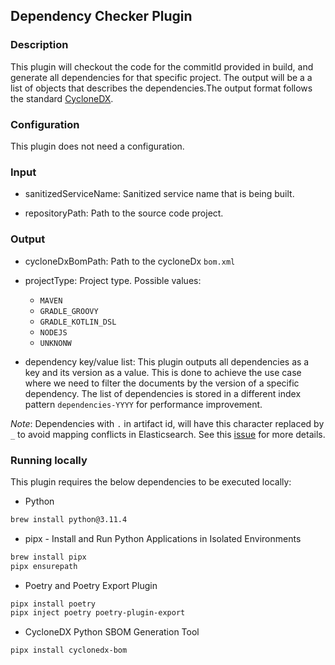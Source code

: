 ## Dependency Checker Plugin

### Description

This plugin will checkout the code for the commitId provided in build, and generate all dependencies for that specific
project. The output will be a a list of objects that describes the dependencies.The output format follows the standard
[CycloneDX](https://cyclonedx.org/#specification-overview).

### Configuration

This plugin does not need a configuration.

### Input

- sanitizedServiceName: Sanitized service name that is being built.

- repositoryPath: Path to the source code project.

### Output

- cycloneDxBomPath: Path to the cycloneDx `bom.xml`

- projectType: Project type. Possible values:
   - `MAVEN`
   - `GRADLE_GROOVY`
   - `GRADLE_KOTLIN_DSL`
   - `NODEJS`
   - `UNKNONW`

- dependency key/value list: This plugin outputs all dependencies as a key and its version as a value.
This is done to achieve the use case where we need to filter the documents by the version of a specific
dependency. The list of dependencies is stored in a different index pattern `dependencies-YYYY` for 
performance improvement.

*Note*: Dependencies with `.` in artifact id, will have this character replaced by `_` to avoid mapping conflicts
in Elasticsearch. See this [issue](https://github.com/elastic/kibana/issues/3540#issuecomment-219808228) for more details.


### Running locally

This plugin requires the below dependencies to be executed locally:
* Python
```bash
brew install python@3.11.4 
``` 
* pipx - Install and Run Python Applications in Isolated Environments
```bash
brew install pipx
pipx ensurepath
```

* Poetry and Poetry Export Plugin
```bash
pipx install poetry
pipx inject poetry poetry-plugin-export
```

* CycloneDX Python SBOM Generation Tool
```bash
pipx install cyclonedx-bom
```